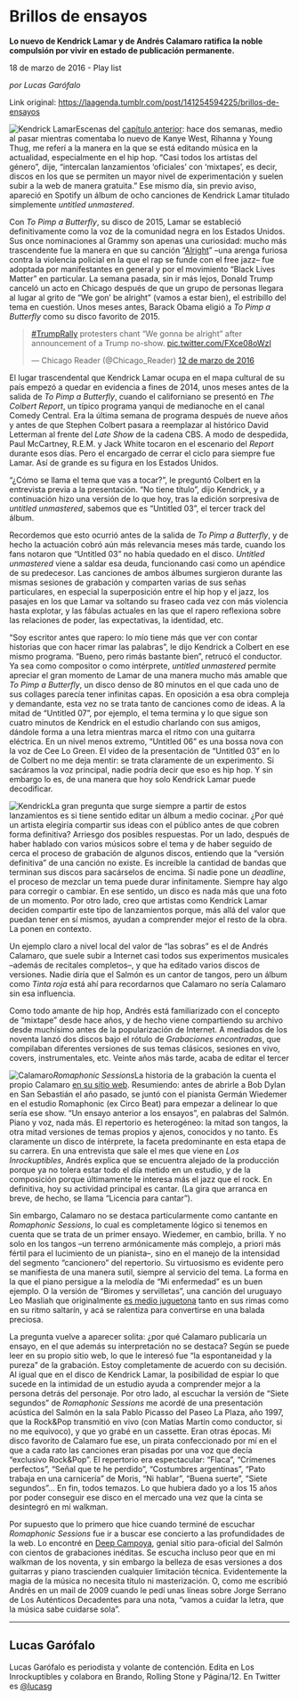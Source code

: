 # Brillos de ensayos

**Lo nuevo de Kendrick Lamar y de Andrés Calamaro ratifica la noble compulsión por vivir en estado de publicación permanente.**

18 de marzo de 2016 - Play list

_por Lucas Garófalo_

Link original: https://laagenda.tumblr.com/post/141254594225/brillos-de-ensayos

![Kendrick Lamar](https://64.media.tumblr.com/28f1fb0057b94787a907ed9a88ea2d27/tumblr_inline_pk01nh5TOf1t6q87u_500.jpg)Escenas del [capítulo anterior](http://laagenda.buenosaires.gob.ar/post/140412008450/la-falacia-y-el-c%C3%A1lculo): hace dos semanas, medio al
pasar mientras comentaba lo nuevo de Kanye West, Rihanna y Young
Thug, me referí a la manera en la que se está editando música en
la actualidad, especialmente en el hip hop. “Casi todos los
artistas del género”, dije, “intercalan lanzamientos ‘oficiales’
con ‘mixtapes’, es decir, discos en los que se permiten un mayor
nivel de experimentación y suelen subir a la web de manera
gratuita.” Ese mismo día, sin previo aviso, apareció en Spotify
un álbum de ocho canciones de Kendrick Lamar titulado simplemente
*untitled unmastered*.  


Con *To Pimp a Butterfly*, su
disco de 2015, Lamar se estableció definitivamente como la voz de la
comunidad negra en los Estados Unidos. Sus once nominaciones al
Grammy son apenas una curiosidad: mucho más trascendente fue la
manera en que su canción “[Alright](https://www.youtube.com/watch?v=Z-48u_uWMHY)”
–una arenga furiosa contra la violencia policial en la que el rap se
funde con el free jazz– fue adoptada por manifestantes en general y
por el movimiento “Black Lives Matter” en particular. La semana
pasada, sin ir más lejos, Donald Trump canceló un acto en Chicago
después de que un grupo de personas llegara al lugar al grito de “We
gon’ be alright” (vamos a estar bien), el estribillo del tema en
cuestión. Unos meses antes, Barack Obama eligió a *To Pimp a
Butterfly* como su disco favorito de 2015. 


  



> [#TrumpRally](https://twitter.com/hashtag/TrumpRally?src=hash) protesters chant “We gonna be alright” after announcement of a Trump no-show. [pic.twitter.com/FXce08oWzI](https://t.co/FXce08oWzI)
> 
> — Chicago Reader (@Chicago\_Reader) [12 de marzo de 2016](https://twitter.com/Chicago_Reader/status/708456870873325568)

  
El lugar trascendental que Kendrick
Lamar ocupa en el mapa cultural de su país empezó a quedar en
evidencia a fines de 2014, unos meses antes de la salida de *To
Pimp a Butterfly*, cuando el californiano se presentó en *The
Colbert Report*, un típico programa yanqui de medianoche en el
canal Comedy Central. Era la última semana de programa después de
nueve años y antes de que Stephen Colbert pasara a reemplazar al
histórico David Letterman al frente del *Late Show* de la
cadena CBS. A modo de despedida, Paul McCartney, R.E.M. y Jack White
tocaron en el escenario del *Report* durante esos días. Pero el
encargado de cerrar el ciclo para siempre fue Lamar. Así de grande
es su figura en los Estados Unidos.

“¿Cómo se llama el tema que vas a
tocar?”, le preguntó Colbert en la entrevista previa a la
presentación. “No tiene título”, dijo Kendrick, y a
continuación hizo una versión de lo que hoy, tras la edición
sorpresiva de *untitled unmastered*, sabemos que es “Untitled
03”, el tercer track del álbum.

  


  


Recordemos que esto ocurrió antes de
la salida de *To Pimp a Butterfly*, y de hecho la actuación
cobró aún más relevancia meses más tarde, cuando los fans notaron
que “Untitled 03” no había quedado en el disco. *Untitled
unmastered* viene a saldar esa deuda, funcionando casi como un
apéndice de su predecesor. Las canciones de ambos álbumes surgieron
durante las mismas sesiones de grabación y comparten varias de sus
señas particulares, en especial la superposición entre el hip hop y
el jazz, los pasajes en los que Lamar va soltando su fraseo cada vez
con más violencia hasta explotar, y las fábulas actuales en las que
el rapero reflexiona sobre las relaciones de poder, las expectativas,
la identidad, etc.   


“Soy escritor antes que rapero: lo
mío tiene más que ver con contar historias que con hacer rimar las
palabras”, le dijo Kendrick a Colbert en ese mismo programa.
“Bueno, pero rimás bastante bien”, retrucó el conductor. Ya sea
como compositor o como intérprete, *untitled unmastered* permite
apreciar el gran momento de Lamar de una manera mucho más amable que
*To Pimp a Butterfly*, un disco denso de 80 minutos en el que
cada uno de sus collages parecía tener infinitas capas. En oposición
a esa obra compleja y demandante, esta vez no se trata tanto de
canciones como de ideas. A la mitad de “Untitled 07”, por
ejemplo, el tema termina y lo que sigue son cuatro minutos de
Kendrick en el estudio charlando con sus amigos, dándole forma a una
letra mientras marca el ritmo con una guitarra eléctrica. En un
nivel menos extremo, “Untitled 06” es una bossa nova con la voz
de Cee Lo Green. El video de la presentación de “Untitled 03” en
lo de Colbert no me deja mentir: se trata claramente de un
experimento. Si sacáramos la voz principal, nadie podría decir que
eso es hip hop. Y sin embargo lo es, de una manera que hoy solo
Kendrick Lamar puede decodificar.

![Kendrick](https://64.media.tumblr.com/fc46c56a24048819082fee9473bf7e1d/tumblr_inline_pk01niZyvI1t6q87u_250.jpg)La gran pregunta que surge siempre a
partir de estos lanzamientos es si tiene sentido editar un álbum a
medio cocinar. ¿Por qué un artista elegiría compartir sus ideas
con el público antes de que cobren forma definitiva? Arriesgo dos
posibles respuestas. Por un lado, después de haber hablado con
varios músicos sobre el tema y de haber seguido de cerca el proceso
de grabación de algunos discos, entiendo que la “versión
definitiva” de una canción no existe. Es increíble la cantidad de
bandas que terminan sus discos para sacárselos de encima. Si nadie
pone un *deadline*, el proceso de mezclar un tema puede durar
infinitamente. Siempre hay algo para corregir o cambiar. En ese
sentido, un disco es nada más que una foto de un momento. Por otro
lado, creo que artistas como Kendrick Lamar deciden compartir este
tipo de lanzamientos porque, más allá del valor que puedan tener en
sí mismos, ayudan a comprender mejor el resto de la obra. La ponen
en contexto.

Un ejemplo claro a nivel local del
valor de “las sobras” es el de Andrés Calamaro, que suele subir
a Internet casi todos sus experimentos musicales –además de
recitales completos–, y que ha editado varios discos de versiones.
Nadie diría que el Salmón es un cantor de tangos, pero un álbum
como *Tinta roja* está ahí para recordarnos que Calamaro no
sería Calamaro sin esa influencia. 


Como todo amante de hip hop, Andrés
está familiarizado con el concepto de “mixtape” desde hace años,
y de hecho viene compartiendo su archivo desde muchísimo antes de la
popularización de Internet. A mediados de los noventa lanzó dos
discos bajo el rótulo de *Grabaciones encontradas*, que
compilaban diferentes versiones de sus temas clásicos, sesiones en
vivo, covers, instrumentales, etc. Veinte años más tarde, acaba de
editar el tercer 

![Calamaro](https://64.media.tumblr.com/fbf08a68fdf54218ac841218ea31d5a5/tumblr_inline_pk01niXVeB1t6q87u_250.jpg)*Romaphonic Sessions*La historia de la grabación la cuenta
el propio Calamaro [en
su sitio web](http://www.calamaro.com/2016/01/the-romaphonic-sessions-maxima-pureza/). Resumiendo: antes de abrirle a Bob Dylan
en San Sebastián el año pasado, se juntó con el pianista Germán
Wiedemer en el estudio Romaphonic (ex Circo Beat) para empezar a
delinear lo que sería ese show. “Un ensayo anterior a los
ensayos”, en palabras del Salmón. Piano y voz, nada más. El
repertorio es heterogéneo: la mitad son tangos, la otra mitad
versiones de temas propios y ajenos, conocidos y no tanto. Es
claramente un disco de intérprete, la faceta predominante en esta
etapa de su carrera. En una entrevista que sale el mes que viene en
*Los Inrockuptibles*, Andrés explica que se encuentra alejado
de la producción porque ya no tolera estar todo el día metido en un
estudio, y de la composición porque últimamente le interesa más el
jazz que el rock. En definitiva, hoy su actividad principal es
cantar. (La gira que arranca en breve, de hecho, se llama “Licencia
para cantar”). 


Sin embargo, Calamaro no se destaca
particularmente como cantante en *Romaphonic Sessions*, lo cual
es completamente lógico si tenemos en cuenta que se trata de un
primer ensayo. Wiedemer, en cambio, brilla. Y no solo en los tangos
–un terreno armónicamente más complejo, a priori más fértil para
el lucimiento de un pianista–, sino en el manejo de la intensidad
del segmento “cancionero” del repertorio. Su virtuosismo es
evidente pero se manifiesta de una manera sutil, siempre al servicio
del tema. La forma en la que el piano persigue a la melodía de “Mi
enfermedad” es un buen ejemplo. O la versión de “Biromes y
servilletas”, una canción del uruguayo Leo Masliah que
originalmente [es
medio juguetona](https://www.youtube.com/watch?v=E-LOQmRPIyQ) tanto en sus rimas como en su ritmo
saltarín, y acá se ralentiza para convertirse en una balada
preciosa.

  


  


La pregunta vuelve a aparecer solita:
¿por qué Calamaro publicaría un ensayo, en el que además su
interpretación no se destaca? Según se puede leer en su propio
sitio web, lo que le interesó fue “la espontaneidad y la pureza”
de la grabación. Estoy completamente de acuerdo con su decisión. Al
igual que en el disco de Kendrick Lamar, la posibilidad de espiar lo
que sucede en la intimidad de un estudio ayuda a comprender mejor a
la persona detrás del personaje. Por otro lado, al escuchar la
versión de “Siete segundos” de *Romaphonic Sessions* me
acordé de una presentación acústica del Salmón en la sala Pablo
Picasso del Paseo La Plaza, año 1997, que la Rock&Pop transmitió
en vivo (con Matías Martín como conductor, si no me equivoco), y
que yo grabé en un cassette. Eran otras épocas. Mi disco favorito
de Calamaro fue ese, un pirata confeccionado por mí en el que a cada
rato las canciones eran pisadas por una voz que decía “exclusivo
Rock&Pop”. El repertorio era espectacular: “Flaca”,
“Crímenes perfectos”, “Señal que te he perdido”,
“Costumbres argentinas”, “Pato trabaja en una carnicería” de
Moris, “Ni hablar”, “Buena suerte”, “Siete segundos”…
En fin, todos temazos. Lo que hubiera dado yo a los 15 años por
poder conseguir ese disco en el mercado una vez que la cinta se
desintegró en mi walkman. 


Por supuesto que lo primero que hice
cuando terminé de escuchar *Romaphonic Sessions* fue ir a
buscar ese concierto a las profundidades de la web. Lo encontré en
[Deep
Campoya](http://deepcamboya.com.ar/calamaro/descargar/recitales/acustico-rock-pop-1997/), genial sitio para-oficial del Salmón con
cientos de grabaciones inéditas. Se escucha incluso peor que en mi
walkman de los noventa, y sin embargo la belleza de esas versiones a
dos guitarras y piano trascienden cualquier limitación técnica.
Evidentemente la magia de la música no necesita título ni
masterización. O, como me escribió Andrés en un mail de 2009
cuando le pedí unas líneas sobre Jorge Serrano de Los Auténticos
Decadentes para una nota, “vamos a cuidar la letra, que la música
sabe cuidarse sola”.

  




---

Lucas Garófalo
--------------

 Lucas Garófalo es periodista y volante de contención. Edita en Los Inrockuptibles y colabora en Brando, Rolling Stone y Página/12. En Twitter es [@lucasg](https://twitter.com/lucasg) 

